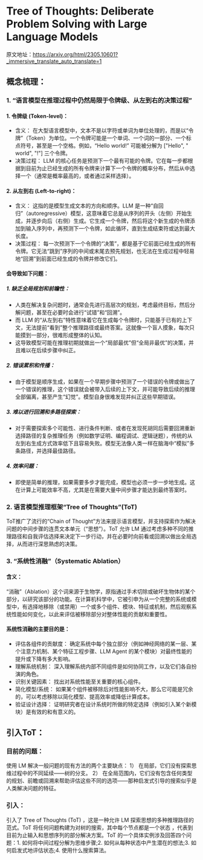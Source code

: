 # Tree of Thoughts: Deliberate Problem Solving with Large Language Models
原文地址：https://arxiv.org/html/2305.10601?_immersive_translate_auto_translate=1

## 概念梳理：

### 1. “语言模型在推理过程中仍然局限于令牌级、从左到右的决策过程”

#### 1. 令牌级 (Token-level)：
- 含义： 在大型语言模型中，文本不是以字符或单词为单位处理的，而是以“令牌”（Token）为单位。一个令牌可能是一个单词、一个词的一部分、一个标点符号，甚至是一个空格。例如，“Hello world!” 可能被分解为 ["Hello", " world", "!"] 三个令牌。
- 决策过程： LLM 的核心任务是预测下一个最有可能的令牌。它在每一步都根据到目前为止已经生成的所有令牌来计算下一个令牌的概率分布，然后从中选择一个（通常是概率最高的，或者通过采样选择）。

#### 2. 从左到右 (Left-to-right)：
- 含义： 这指的是模型生成文本的方向和顺序。LLM 是一种“自回归”（autoregressive）模型，这意味着它总是从序列的开头（左侧）开始生成，并逐步向后（右侧）生成。它生成一个令牌，然后将这个新生成的令牌添加到输入序列中，再预测下一个令牌，如此循环，直到生成结束符或达到最大长度。
- 决策过程： 每一次预测下一个令牌的“决策”，都是基于它前面已经生成的所有令牌。它无法“跳到”序列的中间或末尾去预先规划，也无法在生成过程中轻易地“回溯”到前面已经生成的令牌并修改它们。

#### 会导致如下问题：
##### 1. 缺乏全局规划和前瞻性：
- 人类在解决复杂问题时，通常会先进行高层次的规划，考虑最终目标，然后分解问题，甚至在必要时会进行“试错”和“回溯”。
- 而 LLM 的“从左到右”特性意味着它在生成每个令牌时，只能基于已有的上下文，无法提前“看到”整个推理路径或最终答案。这就像一个盲人摸象，每次只能摸到一部分，很难形成整体的认知。
- 这导致模型可能在推理初期就做出一个“局部最优”但“全局非最优”的决策，并且难以在后续步骤中纠正。
##### 2. 错误累积和传播：
- 由于模型是顺序生成，如果在一个早期步骤中预测了一个错误的令牌或做出了一个错误的推理，这个错误就会被带入后续的上下文，并可能导致后续的推理全部偏离，甚至产生“幻觉”。模型自身很难发现并纠正这些早期错误。
##### 3. 难以进行回溯和多路径探索：
- 对于需要探索多个可能性、进行条件判断、或者在发现死胡同后需要回溯重新选择路径的复杂推理任务（例如数学证明、编程调试、逻辑谜题），传统的从左到右生成方式效率低下且容易失败。模型无法像人类一样在脑海中“模拟”多条路径，并选择最佳路径。
##### 4. 效率问题：
- 即使是简单的推理，如果需要多步才能完成，模型也必须一步一步地生成。这在计算上可能效率不高，尤其是在需要大量中间步骤才能达到最终答案时。

### 2. 语言模型推理框架“Tree of Thoughts”(ToT)

ToT推广了流行的“Chain of Thought”方法来提示语言模型，并支持探索作为解决问题的中间步骤的连贯文本单元（“思想”）。ToT 允许 LM 通过考虑多种不同的推理路径和自我评估选择来决定下一步行动，并在必要时向前看或回溯以做出全局选择，从而进行深思熟虑的决策。

### 3. “系统性消融”（Systematic Ablation）
#### 含义：
“消融”（Ablation）这个词来源于生物学，原指通过手术切除或破坏生物体的某个部分，以研究该部分的功能。在计算机科学中，它被引申为从一个完整的系统或模型中，有选择地移除（或禁用）一个或多个组件、模块、特征或机制，然后观察系统性能如何变化，以此来评估被移除部分对整体性能的贡献和重要性。
#### 系统性消融的主要目的是：
- 评估各组件的贡献度： 确定系统中每个独立部分（例如神经网络的某一层、某个注意力机制、某个特征工程步骤、LLM Agent 的某个模块）对最终性能的提升或下降有多大影响。
- 理解系统机制： 深入理解系统内部不同组件是如何协同工作，以及它们各自扮演的角色。
- 识别关键因素： 找出对系统性能至关重要的核心组件。
- 简化模型/系统： 如果某个组件被移除后对性能影响不大，那么它可能是冗余的，可以考虑移除以简化模型、提高效率或降低计算成本。
- 验证设计选择： 证明研究者在设计系统时所做的特定选择（例如引入某个新模块）是有效的和有意义的。

## 引入ToT：

### 目前的问题：
使用 LM 解决一般问题的现有方法的两个主要缺点：
1） 在局部，它们没有探索思维过程中的不同延续——树的分支。
2） 在全局范围内，它们没有包含任何类型的规划、前瞻或回溯来帮助评估这些不同的选项——那种启发式引导的搜索似乎是人类解决问题的特征。

### 引入：
引入了 Tree of Thoughts (ToT) ，这是一种允许 LM 探索思想的多种推理路径的范式。ToT 将任何问题构建为对树的搜索，其中每个节点都是一个状态 ，代表到目前为止输入和思想序列的部分解决方案。ToT 的一个具体实例涉及回答四个问题：1. 如何将中间过程分解为思维步骤;2. 如何从每种状态中产生潜在的想法;3. 如何启发式地评估状态;4. 使用什么搜索算法。
